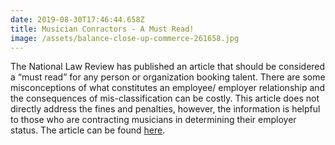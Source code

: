```yaml
---
date: 2019-08-30T17:46:44.658Z
title: Musician Conractors - A Must Read!
image: /assets/balance-close-up-commerce-261658.jpg
---
```

The National Law Review has published an article that should be considered a “must read” for any person or organization booking talent. There are some misconceptions of what constitutes an employee/ employer relationship and the consequences of mis-classification can be costly. This article does not directly address the fines and penalties, however, the information is helpful to those who are contracting musicians in determining their employer status. The article can be found [here](http://www.natlawreview.com/article/orchestra-left-without-chair-when-music-stops-another-independent-contractor).
